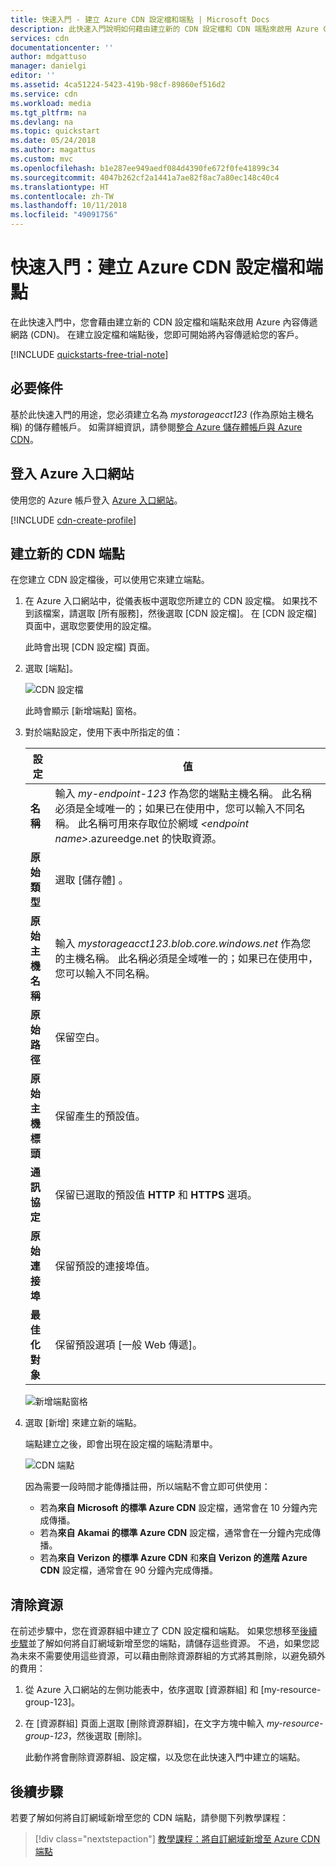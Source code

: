```yaml
---
title: 快速入門 - 建立 Azure CDN 設定檔和端點 | Microsoft Docs
description: 此快速入門說明如何藉由建立新的 CDN 設定檔和 CDN 端點來啟用 Azure CDN。
services: cdn
documentationcenter: ''
author: mdgattuso
manager: danielgi
editor: ''
ms.assetid: 4ca51224-5423-419b-98cf-89860ef516d2
ms.service: cdn
ms.workload: media
ms.tgt_pltfrm: na
ms.devlang: na
ms.topic: quickstart
ms.date: 05/24/2018
ms.author: magattus
ms.custom: mvc
ms.openlocfilehash: b1e287ee949aedf084d4390fe672f0fe41899c34
ms.sourcegitcommit: 4047b262cf2a1441a7ae82f8ac7a80ec148c40c4
ms.translationtype: HT
ms.contentlocale: zh-TW
ms.lasthandoff: 10/11/2018
ms.locfileid: "49091756"
---
```

# <a name="quickstart-create-an-azure-cdn-profile-and-endpoint"></a>快速入門：建立 Azure CDN 設定檔和端點
在此快速入門中，您會藉由建立新的 CDN 設定檔和端點來啟用 Azure 內容傳遞網路 (CDN)。 在建立設定檔和端點後，您即可開始將內容傳遞給您的客戶。

[!INCLUDE [quickstarts-free-trial-note](../../includes/quickstarts-free-trial-note.md)]

## <a name="prerequisites"></a>必要條件
基於此快速入門的用途，您必須建立名為 *mystorageacct123* (作為原始主機名稱) 的儲存體帳戶。 如需詳細資訊，請參閱[整合 Azure 儲存體帳戶與 Azure CDN](cdn-create-a-storage-account-with-cdn.md)。

## <a name="log-in-to-the-azure-portal"></a>登入 Azure 入口網站
使用您的 Azure 帳戶登入 [Azure 入口網站](https://portal.azure.com)。

[!INCLUDE [cdn-create-profile](../../includes/cdn-create-profile.md)]

## <a name="create-a-new-cdn-endpoint"></a>建立新的 CDN 端點

在您建立 CDN 設定檔後，可以使用它來建立端點。

1. 在 Azure 入口網站中，從儀表板中選取您所建立的 CDN 設定檔。 如果找不到該檔案，請選取 [所有服務]，然後選取 [CDN 設定檔]。 在 [CDN 設定檔] 頁面中，選取您要使用的設定檔。 
   
    此時會出現 [CDN 設定檔] 頁面。

2. 選取 [端點]。
   
    ![CDN 設定檔](./media/cdn-create-new-endpoint/cdn-select-endpoint.png)
   
    此時會顯示 [新增端點] 窗格。

3. 對於端點設定，使用下表中所指定的值：

    | 設定 | 值 |
    | ------- | ----- |
    | **名稱** | 輸入 *my-endpoint-123* 作為您的端點主機名稱。 此名稱必須是全域唯一的；如果已在使用中，您可以輸入不同名稱。 此名稱可用來存取位於網域 _&lt;endpoint name&gt;_.azureedge.net 的快取資源。|
    | **原始類型** | 選取 [儲存體] 。 | 
    | **原始主機名稱** | 輸入 *mystorageacct123.blob.core.windows.net* 作為您的主機名稱。 此名稱必須是全域唯一的；如果已在使用中，您可以輸入不同名稱。 |
    | **原始路徑** | 保留空白。 |
    | **原始主機標頭** | 保留產生的預設值。 |  
    | **通訊協定** | 保留已選取的預設值 **HTTP** 和 **HTTPS** 選項。 |
    | **原始連接埠** | 保留預設的連接埠值。 | 
    | **最佳化對象** | 保留預設選項 [一般 Web 傳遞]。 |

    ![新增端點窗格](./media/cdn-create-new-endpoint/cdn-add-endpoint.png)

3. 選取 [新增] 來建立新的端點。
   
   端點建立之後，即會出現在設定檔的端點清單中。
    
   ![CDN 端點](./media/cdn-create-new-endpoint/cdn-endpoint-success.png)
    
   因為需要一段時間才能傳播註冊，所以端點不會立即可供使用： 
   - 若為**來自 Microsoft 的標準 Azure CDN** 設定檔，通常會在 10 分鐘內完成傳播。 
   - 若為**來自 Akamai 的標準 Azure CDN** 設定檔，通常會在一分鐘內完成傳播。 
   - 若為**來自 Verizon 的標準 Azure CDN** 和**來自 Verizon 的進階 Azure CDN** 設定檔，通常會在 90 分鐘內完成傳播。 

## <a name="clean-up-resources"></a>清除資源
在前述步驟中，您在資源群組中建立了 CDN 設定檔和端點。 如果您想移至[後續步驟](#next-steps)並了解如何將自訂網域新增至您的端點，請儲存這些資源。 不過，如果您認為未來不需要使用這些資源，可以藉由刪除資源群組的方式將其刪除，以避免額外的費用：

1. 從 Azure 入口網站的左側功能表中，依序選取 [資源群組] 和 [my-resource-group-123]。

2. 在 [資源群組] 頁面上選取 [刪除資源群組]，在文字方塊中輸入 *my-resource-group-123*，然後選取 [刪除]。

    此動作將會刪除資源群組、設定檔，以及您在此快速入門中建立的端點。

## <a name="next-steps"></a>後續步驟
若要了解如何將自訂網域新增至您的 CDN 端點，請參閱下列教學課程：

> [!div class="nextstepaction"]
> [教學課程：將自訂網域新增至 Azure CDN 端點](cdn-map-content-to-custom-domain.md)


